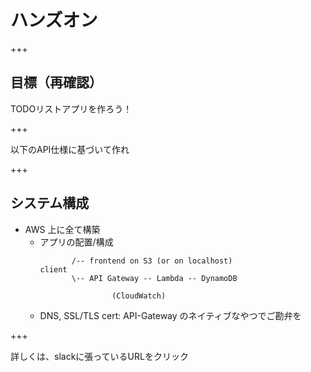 # ハンズオン

+++

## 目標（再確認）
TODOリストアプリを作ろう！

+++

以下のAPI仕様に基づいて作れ

+++

## システム構成

- AWS 上に全て構築
    - アプリの配置/構成
        ```
               /-- frontend on S3 (or on localhost)
        client
               \-- API Gateway -- Lambda -- DynamoDB

                        (CloudWatch)
        ```
    - DNS, SSL/TLS cert: API-Gateway のネイティブなやつでご勘弁を

+++

詳しくは、slackに張っているURLをクリック
